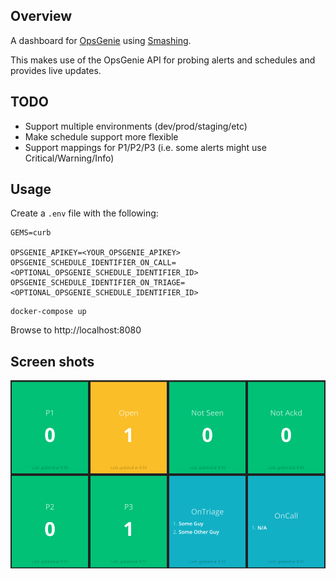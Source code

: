 ## Overview

A dashboard for [OpsGenie](https://opsgenie.com) using [Smashing](https://smashing.github.io/).

This makes use of the OpsGenie API for probing alerts and schedules and provides live updates. 

## TODO

- Support multiple environments (dev/prod/staging/etc)
- Make schedule support more flexible
- Support mappings for P1/P2/P3 (i.e. some alerts might use Critical/Warning/Info)

## Usage

Create a `.env` file with the following:

```
GEMS=curb

OPSGENIE_APIKEY=<YOUR_OPSGENIE_APIKEY>
OPSGENIE_SCHEDULE_IDENTIFIER_ON_CALL=<OPTIONAL_OPSGENIE_SCHEDULE_IDENTIFIER_ID>
OPSGENIE_SCHEDULE_IDENTIFIER_ON_TRIAGE=<OPTIONAL_OPSGENIE_SCHEDULE_IDENTIFIER_ID>
```

```
docker-compose up
```

Browse to http://localhost:8080

## Screen shots

![Index Page](docs/opsgenie.png)
